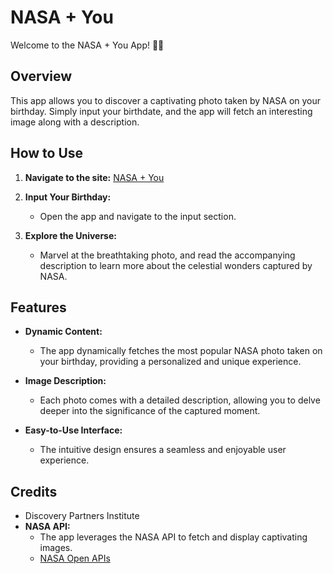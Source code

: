 # NASA + You

Welcome to the NASA + You App! 🚀✨

## Overview

This app allows you to discover a captivating photo taken by NASA on your birthday. Simply input your birthdate, and the app will fetch an interesting image along with a description.

## How to Use

1. **Navigate to the site:**
   [NASA + You](https://nasa-and-you.onrender.com/)
2. **Input Your Birthday:**
   - Open the app and navigate to the input section.

3. **Explore the Universe:**
   - Marvel at the breathtaking photo, and read the accompanying description to learn more about the celestial wonders captured by NASA.

## Features

- **Dynamic Content:**
  - The app dynamically fetches the most popular NASA photo taken on your birthday, providing a personalized and unique experience.

- **Image Description:**
  - Each photo comes with a detailed description, allowing you to delve deeper into the significance of the captured moment.

- **Easy-to-Use Interface:**
  - The intuitive design ensures a seamless and enjoyable user experience.

## Credits

- Discovery Partners Institute
- **NASA API:**
  - The app leverages the NASA API to fetch and display captivating images.
  - [NASA Open APIs](https://api.nasa.gov/)

